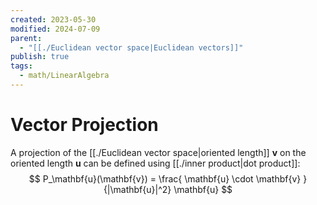 ```yaml
---
created: 2023-05-30
modified: 2024-07-09
parent:
  - "[[./Euclidean vector space|Euclidean vectors]]"
publish: true
tags:
  - math/LinearAlgebra
---
```

# Vector Projection
A projection of the [[./Euclidean vector space|oriented length]] $\mathbf{v}$ on the oriented length $\mathbf{u}$ can be defined using [[./inner product|dot product]]:
$$
P_\mathbf{u}(\mathbf{v}) = \frac{ \mathbf{u} \cdot \mathbf{v} }{|\mathbf{u}|^2} \mathbf{u}
$$